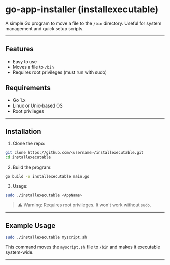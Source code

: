 # go-app-installer (installexecutable)

A simple Go program to move a file to the `/bin` directory. Useful for system management and quick setup scripts.

---

## Features

- Easy to use
- Moves a file to `/bin`
- Requires root privileges (must run with sudo)

## Requirements

- Go 1.x
- Linux or Unix-based OS
- Root privileges

---

## Installation

1. Clone the repo:
```bash
git clone https://github.com/<username>/installexecutable.git
cd installexecutable
```

2. Build the program:
```bash
go build -o installexecutable main.go
```

3. Usage:
```bash
sudo ./installexecutable <AppName>
```

> ⚠️ Warning: Requires root privileges. It won't work without `sudo`.

---

## Example Usage

```bash
sudo ./installexecutable myscript.sh
```

This command moves the `myscript.sh` file to `/bin` and makes it executable system-wide.

---
